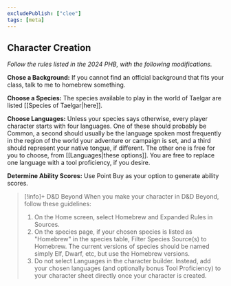 ```yaml
---
excludePublish: ["clee"]
tags: [meta]
---
```

## Character Creation

*Follow the rules listed in the 2024 PHB, with the following modifications.*

**Chose a Background:** If you cannot find an official background that fits your class, talk to me to homebrew something. 

**Choose a Species:** The species available to play in the world of Taelgar are listed [[Species of Taelgar|here]].

**Choose Languages:** Unless your species says otherwise, every player character starts with four languages. One of these should probably be Common, a second should usually be the language spoken most frequently in the region of the world your adventure or campaign is set, and a third should represent your native tongue, if different. The other one is free for you to choose, from [[Languages|these options]]. You are free to replace one language with a tool proficiency, if you desire. 

**Determine Ability Scores:** Use Point Buy as your option to generate ability scores. 

>[!info]+ D&D Beyond
> When you make your character in D&D Beyond, follow these guidelines:
> 1. On the Home screen, select Homebrew and Expanded Rules in Sources. 
> 2. On the species page, if your chosen species is listed as "Homebrew" in the species table, Filter Species Source(s) to Homebrew. The current versions of species should be named simply Elf, Dwarf, etc, but use the Homebrew versions. 
> 3. Do not select Languages in the character builder. Instead, add your chosen languages (and optionally bonus Tool Proficiency) to your character sheet directly once your character is created.

